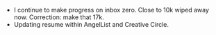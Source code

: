 * I continue to make progress on inbox zero. Close to 10k wiped away now. Correction: make that 17k.
* Updating resume within AngelList and Creative Circle.
